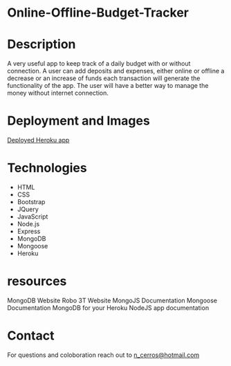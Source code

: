 # Online-Offline-Budget-Tracker

# Description

A very useful app to keep track of a daily budget with or without connection. A user can add deposits and expenses, either online or offline a decrease or an increase of funds each transaction will generate the functionality of the app. The user will have a better way to manage the money without internet connection.


# Deployment and Images

[Deployed Heroku app](https://evening-oasis-60943.herokuapp.com/)



# Technologies

- HTML
- CSS
- Bootstrap
- JQuery
- JavaScript
- Node.js
- Express
- MongoDB
- Mongoose
- Heroku

# resources


MongoDB Website
Robo 3T Website
MongoJS Documentation
Mongoose Documentation
MongoDB for your Heroku NodeJS app documentation

# Contact

For questions and coloboration reach out to n_cerros@hotmail.com